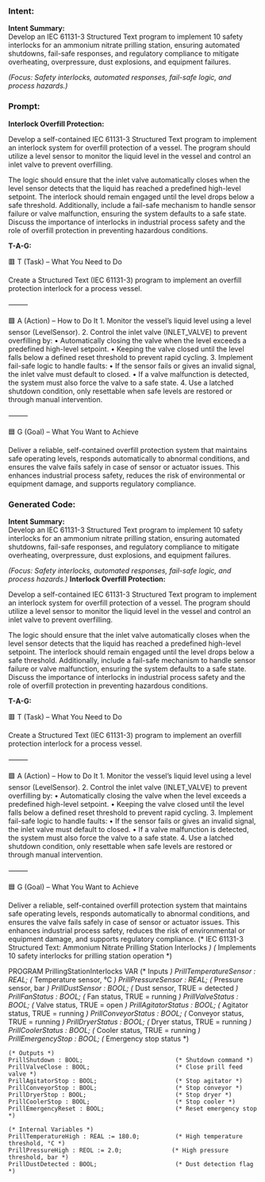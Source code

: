 ### Intent:
**Intent Summary:**  
Develop an IEC 61131-3 Structured Text program to implement 10 safety interlocks for an ammonium nitrate prilling station, ensuring automated shutdowns, fail-safe responses, and regulatory compliance to mitigate overheating, overpressure, dust explosions, and equipment failures.  

*(Focus: Safety interlocks, automated responses, fail-safe logic, and process hazards.)*

### Prompt:
**Interlock Overfill Protection:**

Develop a self-contained IEC 61131-3 Structured Text program to implement an interlock system for overfill protection of a vessel. The program should utilize a level sensor to monitor the liquid level in the vessel and control an inlet valve to prevent overfilling.

The logic should ensure that the inlet valve automatically closes when the level sensor detects that the liquid has reached a predefined high-level setpoint. The interlock should remain engaged until the level drops below a safe threshold. Additionally, include a fail-safe mechanism to handle sensor failure or valve malfunction, ensuring the system defaults to a safe state. Discuss the importance of interlocks in industrial process safety and the role of overfill protection in preventing hazardous conditions.

**T-A-G:**

🟥 T (Task) – What You Need to Do

Create a Structured Text (IEC 61131-3) program to implement an overfill protection interlock for a process vessel.

⸻

🟩 A (Action) – How to Do It
	1.	Monitor the vessel’s liquid level using a level sensor (LevelSensor).
	2.	Control the inlet valve (INLET_VALVE) to prevent overfilling by:
	•	Automatically closing the valve when the level exceeds a predefined high-level setpoint.
	•	Keeping the valve closed until the level falls below a defined reset threshold to prevent rapid cycling.
	3.	Implement fail-safe logic to handle faults:
	•	If the sensor fails or gives an invalid signal, the inlet valve must default to closed.
	•	If a valve malfunction is detected, the system must also force the valve to a safe state.
	4.	Use a latched shutdown condition, only resettable when safe levels are restored or through manual intervention.

⸻

🟦 G (Goal) – What You Want to Achieve

Deliver a reliable, self-contained overfill protection system that maintains safe operating levels, responds automatically to abnormal conditions, and ensures the valve fails safely in case of sensor or actuator issues. This enhances industrial process safety, reduces the risk of environmental or equipment damage, and supports regulatory compliance.

### Generated Code:
**Intent Summary:**  
Develop an IEC 61131-3 Structured Text program to implement 10 safety interlocks for an ammonium nitrate prilling station, ensuring automated shutdowns, fail-safe responses, and regulatory compliance to mitigate overheating, overpressure, dust explosions, and equipment failures.  

*(Focus: Safety interlocks, automated responses, fail-safe logic, and process hazards.)*
**Interlock Overfill Protection:**

Develop a self-contained IEC 61131-3 Structured Text program to implement an interlock system for overfill protection of a vessel. The program should utilize a level sensor to monitor the liquid level in the vessel and control an inlet valve to prevent overfilling.

The logic should ensure that the inlet valve automatically closes when the level sensor detects that the liquid has reached a predefined high-level setpoint. The interlock should remain engaged until the level drops below a safe threshold. Additionally, include a fail-safe mechanism to handle sensor failure or valve malfunction, ensuring the system defaults to a safe state. Discuss the importance of interlocks in industrial process safety and the role of overfill protection in preventing hazardous conditions.

**T-A-G:**

🟥 T (Task) – What You Need to Do

Create a Structured Text (IEC 61131-3) program to implement an overfill protection interlock for a process vessel.

⸻

🟩 A (Action) – How to Do It
	1.	Monitor the vessel’s liquid level using a level sensor (LevelSensor).
	2.	Control the inlet valve (INLET_VALVE) to prevent overfilling by:
	•	Automatically closing the valve when the level exceeds a predefined high-level setpoint.
	•	Keeping the valve closed until the level falls below a defined reset threshold to prevent rapid cycling.
	3.	Implement fail-safe logic to handle faults:
	•	If the sensor fails or gives an invalid signal, the inlet valve must default to closed.
	•	If a valve malfunction is detected, the system must also force the valve to a safe state.
	4.	Use a latched shutdown condition, only resettable when safe levels are restored or through manual intervention.

⸻

🟦 G (Goal) – What You Want to Achieve

Deliver a reliable, self-contained overfill protection system that maintains safe operating levels, responds automatically to abnormal conditions, and ensures the valve fails safely in case of sensor or actuator issues. This enhances industrial process safety, reduces the risk of environmental or equipment damage, and supports regulatory compliance.
(* IEC 61131-3 Structured Text: Ammonium Nitrate Prilling Station Interlocks *)
(* Implements 10 safety interlocks for prilling station operation *)

PROGRAM PrillingStationInterlocks
VAR
    (* Inputs *)
    PrillTemperatureSensor : REAL;                  (* Temperature sensor, °C *)
    PrillPressureSensor : REAL;                    (* Pressure sensor, bar *)
    PrillDustSensor : BOOL;                        (* Dust sensor, TRUE = detected *)
    PrillFanStatus : BOOL;                         (* Fan status, TRUE = running *)
    PrillValveStatus : BOOL;                       (* Valve status, TRUE = open *)
    PrillAgitatorStatus : BOOL;                    (* Agitator status, TRUE = running *)
    PrillConveyorStatus : BOOL;                    (* Conveyor status, TRUE = running *)
    PrillDryerStatus : BOOL;                       (* Dryer status, TRUE = running *)
    PrillCoolerStatus : BOOL;                      (* Cooler status, TRUE = running *)
    PrillEmergencyStop : BOOL;                     (* Emergency stop status *)
    
    (* Outputs *)
    PrillShutdown : BOOL;                          (* Shutdown command *)
    PrillValveClose : BOOL;                        (* Close prill feed valve *)
    PrillAgitatorStop : BOOL;                      (* Stop agitator *)
    PrillConveyorStop : BOOL;                      (* Stop conveyor *)
    PrillDryerStop : BOOL;                         (* Stop dryer *)
    PrillCoolerStop : BOOL;                        (* Stop cooler *)
    PrillEmergencyReset : BOOL;                    (* Reset emergency stop *)
    
    (* Internal Variables *)
    PrillTemperatureHigh : REAL := 180.0;          (* High temperature threshold, °C *)
    PrillPressureHigh : REOL := 2.0;              (* High pressure threshold, bar *)
    PrillDustDetected : BOOL;                      (* Dust detection flag *)
